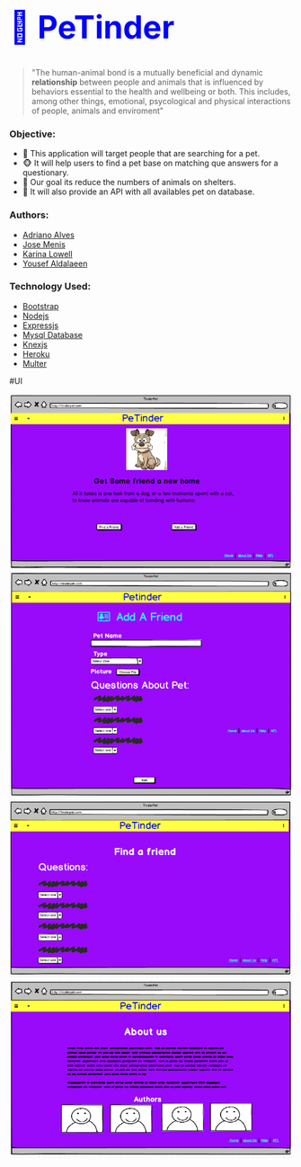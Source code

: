 <!-- https://support.squarespace.com/hc/en-us/articles/206543587-Markdown-cheat-sheet -->

# **<h1 style="color:blue;"> 🐶 PeTinder </h1>**

> "The human-animal bond is a mutually beneficial and dynamic **relationship** between people and animals that is influenced by behaviors essential to the health and wellbeing or both.
> This includes, among other things, emotional, psycological and physical interactions of people, animals and enviroment"

### Objective:

- 🐷 This application will target people that are searching for a pet.
- 🐵 It will help users to find a pet base on matching que answers for a questionary.
- 🐴 Our goal its reduce the numbers of animals on shelters.
- 🐹 It will also provide an API with all availables pet on database.

### Authors:

- [Adriano Alves](https://github.com/adliano)
- [Jose Menis](https://github.com/josemenis)
- [Karina Lowell](https://github.com/karilowell)
- [Yousef Aldalaeen](https://github.com/Aldalaeen)

### Technology Used:

- [Bootstrap](https://getbootstrap.com/)
- [Nodejs](https://nodejs.org/en/)
- [Expressjs](https://expressjs.com/)
- [Mysql Database](https://www.mysql.com/)
- [Knexjs](https://knexjs.org/)
- [Heroku](https://www.heroku.com/)
- [Multer](https://www.npmjs.com/package/multer)

#UI

![Home Page](public/images/homePage.png "Home Page")
![Add Page](public/images/addPage.png "Add page")
![Questions Page](public/images/questionsPage.png "Questions Page")
![About Page](public/images/aboutUsPage.png "About")
